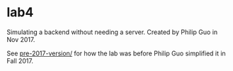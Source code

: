 lab4
====

Simulating a backend without needing a server. Created by Philip Guo in
Nov 2017.

See [pre-2017-version/](pre-2017-version/) for how the lab was before
Philip Guo simplified it in Fall 2017.
